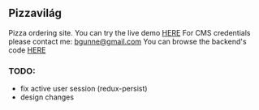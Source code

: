 ## Pizzavilág
Pizza ordering site. You can try the live demo [HERE](http://bgunne.github.io/pizzavilag)
For CMS credentials please contact me: bgunne@gmail.com
You can browse the backend's code [HERE](https://github.com/bgunne/pizzavilag-api)
### TODO:
* fix active user session (redux-persist)
* design changes
